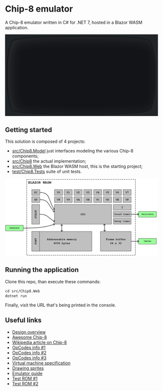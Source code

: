 # Chip-8 emulator
A Chip-8 emulator written in C# for .NET 7, hosted in a Blazor WASM application. 

![Preview](src/Chip8.Web/wwwroot/images/preview.gif)


## Getting started
This solution is composed of 4 projects:
- [src/Chip8.Model](src/Chip8.Model) just interfaces modeling the various Chip-8 components;
- [src/Chip8](src/Chip8) the actual implementation;
- [src/Chip8.Web](src/Chip8.Web) the Blazor WASM host, this is the starting project;
- [test/Chip8.Tests](test/Chip8.Tests) suite of unit tests.

![Diagram](src/Chip8.Web/wwwroot/images/diagram.png)

## Running the application
Clone this repo, than execute these commands:
```
cd src/Chip8.Web
dotnet run
```

Finally, visit the URL that's being printed in the console.

## Useful links
- [Design overview](http://www.cs.columbia.edu/~sedwards/classes/2016/4840-spring/designs/Chip8.pdf)
- [Awesome Chip-8](https://github.com/tobiasvl/awesome-chip-8)
- [Wikipedia article on Chip-8](https://en.wikipedia.org/wiki/CHIP-8)
- [OpCodes info #1](https://github.com/mfurga/chip8)
- [OpCodes info #2](https://laurencescotford.com/chip-8-on-the-cosmac-vip-arithmetic-and-logic-instructions/)
- [OpCodes info #3](https://github.com/mattmikolay/chip-8/wiki/CHIP%E2%80%908-Instruction-Set)
- [Virtual machine specification](https://github.com/CaffeineViking/chip-8/blob/master/doc/specification.md)
- [Drawing sprites](http://www.emulator101.com/chip-8-sprites.html)
- [Emulator guide](https://tobiasvl.github.io/blog/write-a-chip-8-emulator/)
- [Test ROM #1](https://github.com/Skosulor/c8int/tree/master/test)
- [Test ROM #2](https://github.com/corax89/chip8-test-rom)
